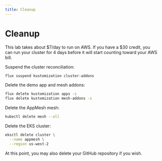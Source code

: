 ```yaml
---
title: Cleanup
---
```


# Cleanup

This lab takes about $7/day to run on AWS.
If you have a $30 credit, you can run your cluster for 4 days before it will start counting toward your AWS bill.

Suspend the cluster reconciliation:

```sh
flux suspend kustomization cluster-addons
```

Delete the demo app and mesh addons:

```sh
flux delete kustomization apps -s
flux delete kustomization mesh-addons -s
```

Delete the AppMesh mesh:

```sh
kubectl delete mesh --all
```

Delete the EKS cluster:

```sh
eksctl delete cluster \
  --name appmesh \
  --region us-west-2
```

At this point, you may also delete your GitHub repository if you wish.
